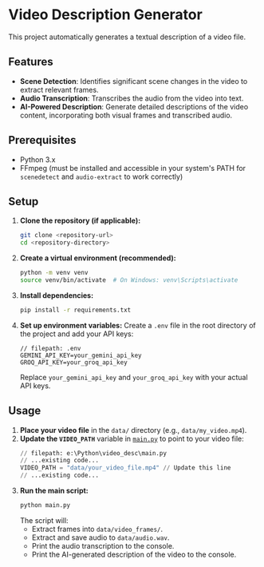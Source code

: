 # Video Description Generator

This project automatically generates a textual description of a video file.

## Features

- **Scene Detection**: Identifies significant scene changes in the video to extract relevant frames.
- **Audio Transcription**: Transcribes the audio from the video into text.
- **AI-Powered Description**: Generate detailed descriptions of the video content, incorporating both visual frames and transcribed audio.

## Prerequisites

- Python 3.x
- FFmpeg (must be installed and accessible in your system's PATH for `scenedetect` and `audio-extract` to work correctly)

## Setup

1.  **Clone the repository (if applicable):**

    ```bash
    git clone <repository-url>
    cd <repository-directory>
    ```

2.  **Create a virtual environment (recommended):**

    ```bash
    python -m venv venv
    source venv/bin/activate  # On Windows: venv\Scripts\activate
    ```

3.  **Install dependencies:**

    ```bash
    pip install -r requirements.txt
    ```

4.  **Set up environment variables:**
    Create a `.env` file in the root directory of the project and add your API keys:
    ```env
    // filepath: .env
    GEMINI_API_KEY=your_gemini_api_key
    GROQ_API_KEY=your_groq_api_key
    ```
    Replace `your_gemini_api_key` and `your_groq_api_key` with your actual API keys.

## Usage

1.  **Place your video file** in the `data/` directory (e.g., `data/my_video.mp4`).
2.  **Update the `VIDEO_PATH`** variable in [`main.py`](e%3A%2FPython%2Fvideo_desc%2Fmain.py) to point to your video file:
    ```python
    // filepath: e:\Python\video_desc\main.py
    // ...existing code...
    VIDEO_PATH = "data/your_video_file.mp4" // Update this line
    // ...existing code...
    ```
3.  **Run the main script:**
    ```bash
    python main.py
    ```
    The script will:
    - Extract frames into `data/video_frames/`.
    - Extract and save audio to `data/audio.wav`.
    - Print the audio transcription to the console.
    - Print the AI-generated description of the video to the console.
